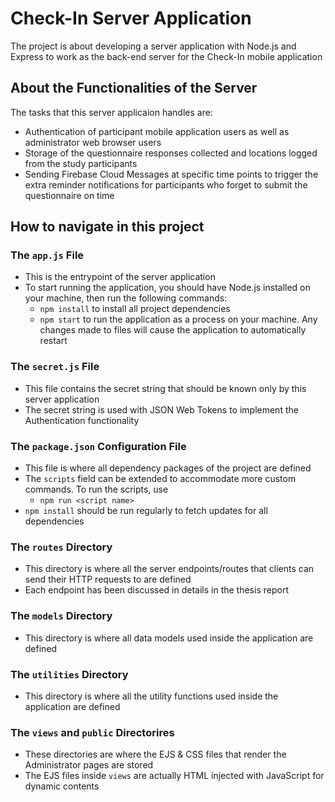# Check-In Server Application

The project is about developing a server application with Node.js and Express to work as the back-end server for the Check-In mobile application

## About the Functionalities of the Server
The tasks that this server applicaion handles are:
  - Authentication of participant mobile application users as well as administrator web browser users
  - Storage of the questionnaire responses collected and locations logged from the study participants
  - Sending Firebase Cloud Messages at specific time points to trigger the extra reminder notifications for participants who forget to submit the questionnaire on time

## How to navigate in this project
### The `app.js` File
- This is the entrypoint of the server application
- To start running the application, you should have Node.js installed on your machine, then run the following commands:
  - `npm install` to install all project dependencies
  - `npm start` to run the application as a process on your machine. Any changes made to files will cause the application to automatically restart

### The `secret.js` File
- This file contains the secret string that should be known only by this server application
- The secret string is used with JSON Web Tokens to implement the Authentication functionality

### The `package.json` Configuration File
- This file is where all dependency packages of the project are defined
- The `scripts` field can be extended to accommodate more custom commands. To run the scripts, use 
  - `npm run <script name>`
- `npm install` should be run regularly to fetch updates for all dependencies

### The `routes` Directory
- This directory is where all the server endpoints/routes that clients can send their HTTP requests to are defined
- Each endpoint has been discussed in details in the thesis report

### The `models` Directory
- This directory is where all data models used inside the application are defined
  
### The `utilities` Directory
- This directory is where all the utility functions used inside the application are defined

### The `views` and `public` Directorires
- These directories are where the EJS & CSS files that render the Administrator pages are stored
- The EJS files inside `views` are actually HTML injected with JavaScript for dynamic contents